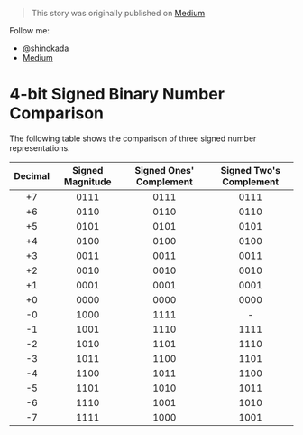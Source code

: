> This story was originally published on [Medium](https://towardsdatascience.com/unsinged-signed-integers-and-casting-in-rust-9a847bfc398f)

Follow me:
- [@shinokada](https://twitter.com/shinokada)
- [Medium](https://medium.com/@shinichiokada)

# 4-bit Signed Binary Number Comparison

The following table shows the comparison of three signed number representations.

| Decimal | Signed Magnitude | Signed Ones' Complement | Signed Two's Complement |
| :-----: | :--------------: | :---------------------: | :---------------------: |
|   +7    |       0111       |          0111           |          0111           |
|   +6    |       0110       |          0110           |          0110           |
|   +5    |       0101       |          0101           |          0101           |
|   +4    |       0100       |          0100           |          0100           |
|   +3    |       0011       |          0011           |          0011           |
|   +2    |       0010       |          0010           |          0010           |
|   +1    |       0001       |          0001           |          0001           |
|   +0    |       0000       |          0000           |          0000           |
|   -0    |       1000       |          1111           |            -            |
|   -1    |       1001       |          1110           |          1111           |
|   -2    |       1010       |          1101           |          1110           |
|   -3    |       1011       |          1100           |          1101           |
|   -4    |       1100       |          1011           |          1100           |
|   -5    |       1101       |          1010           |          1011           |
|   -6    |       1110       |          1001           |          1010           |
|   -7    |       1111       |          1000           |          1001           |

